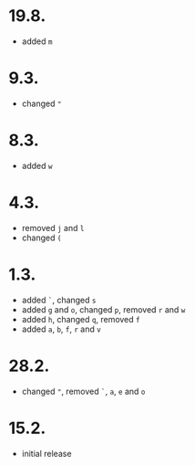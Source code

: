 # 19.8.

* added `m`

# 9.3.

* changed `"`

# 8.3.

* added `w`

# 4.3.

* removed `j` and `l`
* changed `(`

# 1.3.

* added `` ` ``, changed `s`
* added `g` and `o`, changed `p`, removed `r` and `w`
* added `h`, changed `q`, removed `f`
* added `a`, `b`, `f`, `r` and `v`

# 28.2.

* changed `"`, removed `` ` ``, `a`, `e` and `o`

# 15.2.

* initial release
